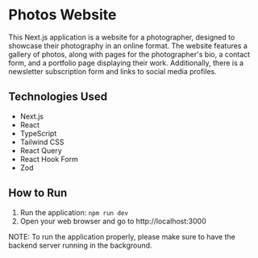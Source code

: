 # Photos Website

This Next.js application is a website for a photographer, designed to showcase their photography in an online format. The website features a gallery of photos, along with pages for the photographer's bio, a contact form, and a portfolio page displaying their work. Additionally, there is a newsletter subscription form and links to social media profiles.

## Technologies Used

- Next.js
- React
- TypeScript
- Tailwind CSS
- React Query
- React Hook Form
- Zod

## How to Run

1. Run the application: `npm run dev`
2. Open your web browser and go to http://localhost:3000

NOTE: To run the application properly, please make sure to have the backend server running in the background.
